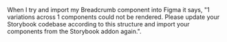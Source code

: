 When I try and import my Breadcrumb component into Figma it says, "1 variations across 1 components could not be rendered. Please update your Storybook codebase according to this structure and import your components from the Storybook addon again.".
